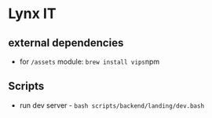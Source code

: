 # Lynx IT

## external dependencies
- for `/assets` module: `brew install vips`npm

## Scripts

- run dev server - `bash scripts/backend/landing/dev.bash`
